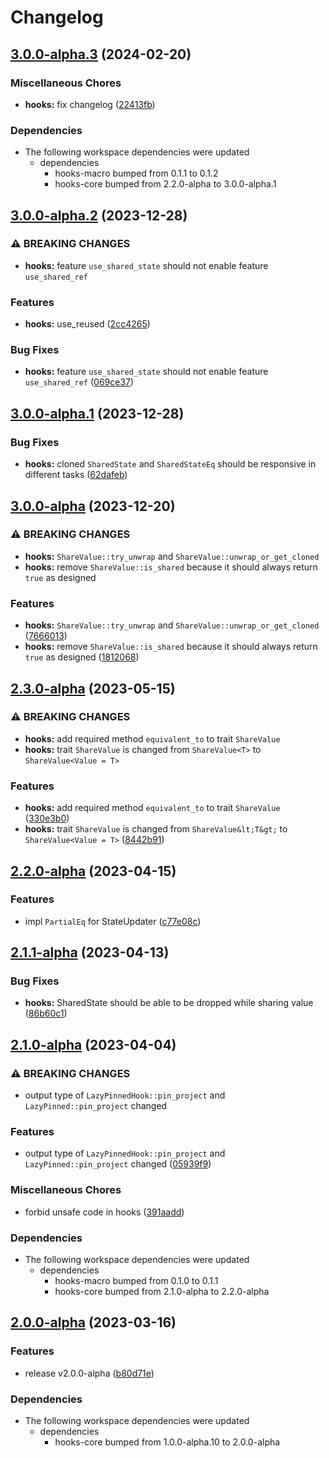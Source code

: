 # Changelog

## [3.0.0-alpha.3](https://github.com/frender-rs/hooks/compare/hooks-v3.0.0-alpha.2...hooks-v3.0.0-alpha.3) (2024-02-20)


### Miscellaneous Chores

* **hooks:** fix changelog ([22413fb](https://github.com/frender-rs/hooks/commit/22413fbc7a48a2e66f19ccca103b5268652284e8))


### Dependencies

* The following workspace dependencies were updated
  * dependencies
    * hooks-macro bumped from 0.1.1 to 0.1.2
    * hooks-core bumped from 2.2.0-alpha to 3.0.0-alpha.1

## [3.0.0-alpha.2](https://github.com/frender-rs/hooks/compare/hooks-v3.0.0-alpha.1...hooks-v3.0.0-alpha.2) (2023-12-28)


### ⚠ BREAKING CHANGES

* **hooks:** feature `use_shared_state` should not enable feature `use_shared_ref`

### Features

* **hooks:** use_reused ([2cc4265](https://github.com/frender-rs/hooks/commit/2cc42657b17f6f238a6a9df4eb165cc340b871b5))


### Bug Fixes

* **hooks:** feature `use_shared_state` should not enable feature `use_shared_ref` ([069ce37](https://github.com/frender-rs/hooks/commit/069ce376ff4835e52357e5c4b35d27f8576062a1))

## [3.0.0-alpha.1](https://github.com/frender-rs/hooks/compare/hooks-v3.0.0-alpha...hooks-v3.0.0-alpha.1) (2023-12-28)


### Bug Fixes

* **hooks:** cloned `SharedState` and `SharedStateEq` should be responsive in different tasks ([62dafeb](https://github.com/frender-rs/hooks/commit/62dafebbca40faf2a3154d8bd4606f114572b67c))

## [3.0.0-alpha](https://github.com/frender-rs/hooks/compare/hooks-v2.3.0-alpha...hooks-v3.0.0-alpha) (2023-12-20)


### ⚠ BREAKING CHANGES

* **hooks:** `ShareValue::try_unwrap` and `ShareValue::unwrap_or_get_cloned`
* **hooks:** remove `ShareValue::is_shared` because it should always return `true` as designed

### Features

* **hooks:** `ShareValue::try_unwrap` and `ShareValue::unwrap_or_get_cloned` ([7666013](https://github.com/frender-rs/hooks/commit/7666013f85875f8b6ccc315d78a915983029dcfb))
* **hooks:** remove `ShareValue::is_shared` because it should always return `true` as designed ([1812068](https://github.com/frender-rs/hooks/commit/1812068aa529f0667a81523a747444395840e6a3))

## [2.3.0-alpha](https://github.com/frender-rs/hooks/compare/hooks-v2.2.0-alpha...hooks-v2.3.0-alpha) (2023-05-15)


### ⚠ BREAKING CHANGES

* **hooks:** add required method `equivalent_to` to trait `ShareValue`
* **hooks:** trait `ShareValue` is changed from `ShareValue<T>` to `ShareValue<Value = T>`

### Features

* **hooks:** add required method `equivalent_to` to trait `ShareValue` ([330e3b0](https://github.com/frender-rs/hooks/commit/330e3b04e0e6bcbdf28e2075b69d924d5bc2bf4f))
* **hooks:** trait `ShareValue` is changed from `ShareValue&lt;T&gt;` to `ShareValue<Value = T>` ([8442b91](https://github.com/frender-rs/hooks/commit/8442b919193924c329eb9ed1fd84c71e6fe814e9))

## [2.2.0-alpha](https://github.com/frender-rs/hooks/compare/hooks-v2.1.1-alpha...hooks-v2.2.0-alpha) (2023-04-15)


### Features

* impl `PartialEq` for StateUpdater ([c77e08c](https://github.com/frender-rs/hooks/commit/c77e08c3dc58ec6d91ac6b995f86530b72943dc1))

## [2.1.1-alpha](https://github.com/frender-rs/hooks/compare/hooks-v2.1.0-alpha...hooks-v2.1.1-alpha) (2023-04-13)


### Bug Fixes

* **hooks:** SharedState should be able to be dropped while sharing value ([86b60c1](https://github.com/frender-rs/hooks/commit/86b60c1ac7eba823b409a4a77b8c72f5bd3017cb))

## [2.1.0-alpha](https://github.com/frender-rs/hooks/compare/hooks-v2.0.2-alpha...hooks-v2.1.0-alpha) (2023-04-04)


### ⚠ BREAKING CHANGES

* output type of `LazyPinnedHook::pin_project` and `LazyPinned::pin_project` changed

### Features

* output type of `LazyPinnedHook::pin_project` and `LazyPinned::pin_project` changed ([05939f9](https://github.com/frender-rs/hooks/commit/05939f9206eac2e7fc020c1851be041b8572336d))


### Miscellaneous Chores

* forbid unsafe code in hooks ([391aadd](https://github.com/frender-rs/hooks/commit/391aadd1dfcb10854179855147d26e58202c736c))


### Dependencies

* The following workspace dependencies were updated
  * dependencies
    * hooks-macro bumped from 0.1.0 to 0.1.1
    * hooks-core bumped from 2.1.0-alpha to 2.2.0-alpha

## [2.0.0-alpha](https://github.com/frender-rs/hooks/compare/hooks-v1.0.1-alpha.21...hooks-v2.0.0-alpha) (2023-03-16)


### Features

* release v2.0.0-alpha ([b80d71e](https://github.com/frender-rs/hooks/commit/b80d71e8dd8aa80557a139b27094888b376f02a8))


### Dependencies

* The following workspace dependencies were updated
  * dependencies
    * hooks-core bumped from 1.0.0-alpha.10 to 2.0.0-alpha
